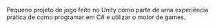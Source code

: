 Pequeno projeto de jogo feito no Unity como parte de uma experiência prática de como programar em C# e utilizar o motor de games.
